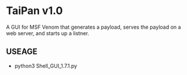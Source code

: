 # TaiPan v1.0
A GUI for MSF Venom that generates a payload, serves the payload on a web server, and starts up a listner. 

## USEAGE 
- python3 Shell_GUI_1.7.1.py




